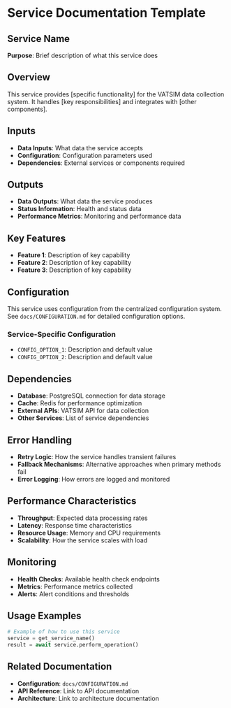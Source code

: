 # Service Documentation Template

## Service Name
**Purpose**: Brief description of what this service does

## Overview
This service provides [specific functionality] for the VATSIM data collection system. It handles [key responsibilities] and integrates with [other components].

## Inputs
- **Data Inputs**: What data the service accepts
- **Configuration**: Configuration parameters used
- **Dependencies**: External services or components required

## Outputs
- **Data Outputs**: What data the service produces
- **Status Information**: Health and status data
- **Performance Metrics**: Monitoring and performance data

## Key Features
- **Feature 1**: Description of key capability
- **Feature 2**: Description of key capability
- **Feature 3**: Description of key capability

## Configuration
This service uses configuration from the centralized configuration system. See `docs/CONFIGURATION.md` for detailed configuration options.

### Service-Specific Configuration
- `CONFIG_OPTION_1`: Description and default value
- `CONFIG_OPTION_2`: Description and default value

## Dependencies
- **Database**: PostgreSQL connection for data storage
- **Cache**: Redis for performance optimization
- **External APIs**: VATSIM API for data collection
- **Other Services**: List of service dependencies

## Error Handling
- **Retry Logic**: How the service handles transient failures
- **Fallback Mechanisms**: Alternative approaches when primary methods fail
- **Error Logging**: How errors are logged and monitored

## Performance Characteristics
- **Throughput**: Expected data processing rates
- **Latency**: Response time characteristics
- **Resource Usage**: Memory and CPU requirements
- **Scalability**: How the service scales with load

## Monitoring
- **Health Checks**: Available health check endpoints
- **Metrics**: Performance metrics collected
- **Alerts**: Alert conditions and thresholds

## Usage Examples
```python
# Example of how to use this service
service = get_service_name()
result = await service.perform_operation()
```

## Related Documentation
- **Configuration**: `docs/CONFIGURATION.md`
- **API Reference**: Link to API documentation
- **Architecture**: Link to architecture documentation 